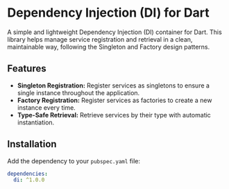 # Dependency Injection (DI) for Dart

A simple and lightweight Dependency Injection (DI) container for Dart. This library helps manage service registration and retrieval in a clean, maintainable way, following the Singleton and Factory design patterns.

## Features

- **Singleton Registration:** Register services as singletons to ensure a single instance throughout the application.
- **Factory Registration:** Register services as factories to create a new instance every time.
- **Type-Safe Retrieval:** Retrieve services by their type with automatic instantiation.

## Installation

Add the dependency to your `pubspec.yaml` file:

```yaml
dependencies:
  di: ^1.0.0
